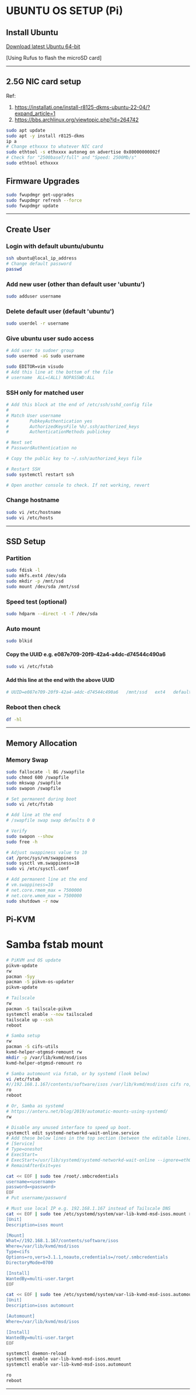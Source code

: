 # UBUNTU OS SETUP (Pi)

## Install Ubuntu

[Download latest Ubuntu 64-bit](https://ubuntu.com/download/raspberry-pi)

[Using Rufus to flash the microSD card]

---
## 2.5G NIC card setup
Ref: 
1.  https://installati.one/install-r8125-dkms-ubuntu-22-04/?expand_article=1
1.  https://bbs.archlinux.org/viewtopic.php?id=264742

```bash
sudo apt update
sudo apt -y install r8125-dkms
ip a
# Change ethxxxx to whatever NIC card
sudo ethtool -s ethxxxx autoneg on advertise 0x80000000002f
# Check for "2500baseT/full" and "Speed: 2500Mb/s"
sudo ethtool ethxxxx
```

## Firmware Upgrades
```bash
sudo fwupdmgr get-upgrades
sudo fwupdmgr refresh --force
sudo fwupdmgr update
```

---
## Create User 
### Login with default ubuntu/ubuntu
```bash
ssh ubuntu@local_ip_address
# Change default password
passwd
```

### Add new user (other than default user 'ubuntu')
```bash
sudo adduser username
```

### Delete default user (default 'ubuntu')
```bash
sudo userdel -r username
```

### Give ubuntu user sudo access
```bash
# Add user to sudoer group
sudo usermod -aG sudo username

sudo EDITOR=vim visudo
# Add this line at the bottom of the file
# username  ALL=(ALL) NOPASSWD:ALL
```

### SSH only for matched user
```bash
# Add this block at the end of /etc/ssh/sshd_config file
#
# Match User username
#        PubkeyAuthentication yes
#        AuthorizedKeysFile %h/.ssh/authorized_keys
#        AuthenticationMethods publickey

# Next set 
# PasswordAuthentication no

# Copy the public key to ~/.ssh/authorized_keys file

# Restart SSH
sudo systemctl restart ssh

# Open another console to check. If not working, revert
```

### Change hostname 
```bash
sudo vi /etc/hostname
sudo vi /etc/hosts
```
---

## SSD Setup
### Partition
```bash
sudo fdisk -l
sudo mkfs.ext4 /dev/sda
sudo mkdir -p /mnt/ssd
sudo mount /dev/sda /mnt/ssd
```
### Speed test (optional)
```bash
sudo hdparm --direct -t -T /dev/sda
```
### Auto mount
```bash
sudo blkid
```
#### Copy the UUID e.g. e087e709-20f9-42a4-a4dc-d74544c490a6
```bash
sudo vi /etc/fstab
```
#### Add this line at the end with the above UUID
```bash
# UUID=e087e709-20f9-42a4-a4dc-d74544c490a6   /mnt/ssd   ext4   defaults   0   2
```
### Reboot then check
```bash
df -hl
```
---

## Memory Allocation
### Memory Swap
```bash
sudo fallocate -l 8G /swapfile
sudo chmod 600 /swapfile
sudo mkswap /swapfile
sudo swapon /swapfile

# Set permanent during boot
sudo vi /etc/fstab

# Add line at the end
# /swapfile swap swap defaults 0 0

# Verify
sudo swapon --show
sudo free -h

# Adjust swappiness value to 10
cat /proc/sys/vm/swappiness
sudo sysctl vm.swappiness=10
sudo vi /etc/sysctl.conf

# Add permanent line at the end
# vm.swappiness=10
# net.core.rmem_max = 7500000
# net.core.wmem_max = 7500000
sudo shutdown -r now
```

## Pi-KVM
# Samba fstab mount
```bash
# PiKVM and OS update
pikvm-update
rw
pacman -Syy
pacman -S pikvm-os-updater
pikvm-update

# Tailscale
rw
pacman -S tailscale-pikvm
systemctl enable --now tailscaled
tailscale up --ssh
reboot

# Samba setup
rw
pacman -S cifs-utils
kvmd-helper-otgmsd-remount rw
mkdir -p /var/lib/kvmd/msd/isos
kvmd-helper-otgmsd-remount ro

# Samba automount via fstab, or by systemd (look below)
vi /etc/fstab
#//192.168.1.167/contents/software/isos /var/lib/kvmd/msd/isos cifs ro,vers=3.1.1,noauto,x-systemd.automount,x-systemd.device-timeout=10,credentials=/root/.smbcredentials 0 0
ro
reboot

# Or, Samba as systemd
# https://anteru.net/blog/2019/automatic-mounts-using-systemd/
rw

# Disable any unused interface to speed up boot.
systemctl edit systemd-networkd-wait-online.service
# Add these below lines in the top section (between the editable lines)
# [Service]
# Type=oneshot
# ExecStart=
# ExecStart=/usr/lib/systemd/systemd-networkd-wait-online --ignore=eth0
# RemainAfterExit=yes

cat << EOF | sudo tee /root/.smbcredentials
username=<username>
password=<password>
EOF
# Put username/password

# Must use local IP e.g. 192.168.1.167 instead of Tailscale DNS
cat << EOF | sudo tee /etc/systemd/system/var-lib-kvmd-msd-isos.mount >/dev/null
[Unit]
Description=isos mount

[Mount]
What=//192.168.1.167/contents/software/isos
Where=/var/lib/kvmd/msd/isos
Type=cifs
Options=ro,vers=3.1.1,noauto,credentials=/root/.smbcredentials
DirectoryMode=0700

[Install]
WantedBy=multi-user.target
EOF

cat << EOF | sudo tee /etc/systemd/system/var-lib-kvmd-msd-isos.automount >/dev/null
[Unit]
Description=isos automount

[Automount]
Where=/var/lib/kvmd/msd/isos

[Install]
WantedBy=multi-user.target
EOF

systemctl daemon-reload
systemctl enable var-lib-kvmd-msd-isos.mount
systemctl enable var-lib-kvmd-msd-isos.automount

ro
reboot
```
---